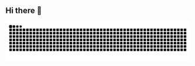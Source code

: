 ## Hi there 👋

<img src="https://github.com/intchensc/intchensc/blob/output/github-contribution-grid-snake.svg" />
